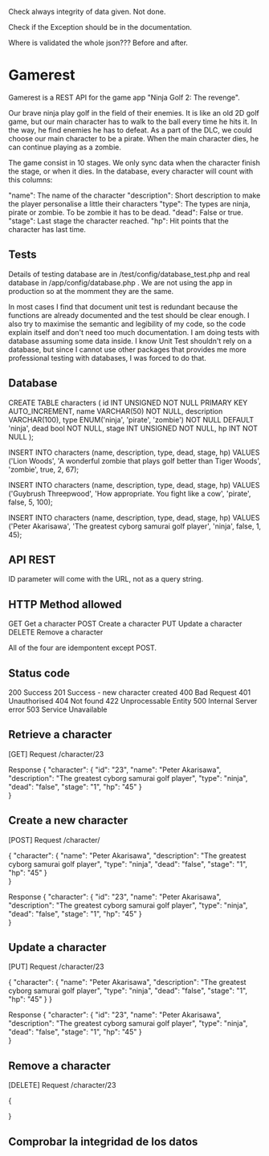 
Check always integrity of data given. Not done.

Check if the Exception should be in the documentation.

Where is validated the whole json??? Before and after.


# Gamerest

Gamerest is a REST API for the game app "Ninja Golf 2: The revenge".

Our brave ninja play golf in the field of their enemies. It is like an old 2D golf game, but our main character has to walk to the ball every time he hits it. In the way, he find enemies he has to defeat. As a part of the DLC, we could choose our main character to be a pirate. When the main character dies, he can continue playing as a zombie.

The game consist in 10 stages. We only sync data when the character finish the stage, or when it dies. In the database, every character will count with this columns:

"name": The name of the character
"description": Short description to make the player personalise a little their characters
"type": The types are ninja, pirate or zombie. To be zombie it has to be dead.
"dead": False or true.
"stage": Last stage the character reached.
"hp": Hit points that the character has last time.


## Tests

Details of testing database are in /test/config/database_test.php and real database in /app/config/database.php . We are not using the app in production so at the momment they are the same.

In most cases I find that document unit test is redundant because the functions are already documented and the test should be clear enough. I also try to maximise the semantic and legibility of my code, so the code explain itself and don't need too much documentation. I am doing tests with database assuming some data inside. I know Unit Test shouldn't rely on a database, but since I cannot use other packages that provides me more professional testing with databases, I was forced to do that.




## Database

CREATE TABLE characters (
	id INT UNSIGNED NOT NULL PRIMARY KEY AUTO_INCREMENT,
	name VARCHAR(50) NOT NULL,
	description VARCHAR(100),
	type ENUM('ninja', 'pirate', 'zombie') NOT NULL DEFAULT 'ninja',
	dead bool NOT NULL,
	stage INT UNSIGNED NOT NULL,
	hp INT NOT NULL
);

INSERT INTO characters (name, description, type, dead, stage, hp) 
VALUES ('Lion Woods', 'A wonderful zombie that plays golf better than Tiger Woods', 'zombie', true,  2,  67);

INSERT INTO characters (name, description, type, dead, stage, hp) 
VALUES ('Guybrush Threepwood', 'How appropriate. You fight like a cow', 'pirate', false,  5,  100);

INSERT INTO characters (name, description, type, dead, stage, hp) 
VALUES ('Peter Akarisawa', 'The greatest cyborg samurai golf player', 'ninja', false,  1,  45);



## API REST

ID parameter will come with the URL, not as a query string.

## HTTP Method allowed

GET			Get a character
POST		Create a character
PUT			Update a character
DELETE 		Remove a character


All of the four are idempontent except POST.

## Status code

200		Success
201		Success - new character created
400		Bad Request
401 	Unauthorised
404		Not found
422		Unprocessable Entity
500		Internal Server error
503		Service Unavailable


## Retrieve a character

[GET] Request /character/23


Response
{
	"character": {
		"id": "23",
		"name": "Peter Akarisawa",
		"description": "The greatest cyborg samurai golf player",
		"type": "ninja",
		"dead": "false",
		"stage": "1",
		"hp": "45"
	}	
}



## Create a new character

[POST] Request /character/

{
	"character": {
		"name": "Peter Akarisawa",
		"description": "The greatest cyborg samurai golf player",
		"type": "ninja",
		"dead": "false",
		"stage": "1",
		"hp": "45"
	}	
}


Response
{
	"character": {
		"id": "23",
		"name": "Peter Akarisawa",
		"description": "The greatest cyborg samurai golf player",
		"type": "ninja",
		"dead": "false",
		"stage": "1",
		"hp": "45"
	}	
}


## Update a character

[PUT] Request /character/23

{
	"character": {
		"name": "Peter Akarisawa",
		"description": "The greatest cyborg samurai golf player",
		"type": "ninja",
		"dead": "false",
		"stage": "1",
		"hp": "45"
	}
}


Response
{
	"character": {
		"id": "23",
		"name": "Peter Akarisawa",
		"description": "The greatest cyborg samurai golf player",
		"type": "ninja",
		"dead": "false",
		"stage": "1",
		"hp": "45"
	}	
}

## Remove a character

[DELETE] Request /character/23

{

}



## Comprobar la integridad de los datos